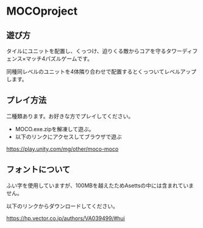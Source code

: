 # MOCOproject
## 遊び方
タイルにユニットを配置し、くっつけ、迫りくる敵からコアを守るタワーディフェンス×マッチ4パズルゲームです。

同種同レベルのユニットを4体隣り合わせで配置するとくっついてレベルアップします。

## プレイ方法
二種類あります。お好きな方でプレイしてください。
- MOCO.exe.zipを解凍して遊ぶ。
- 以下のリンクにアクセスしてブラウザで遊ぶ

https://play.unity.com/mg/other/moco-moco

## フォントについて
ふい字を使用していますが、100MBを越えたためAsettsの中には含まれていません。

以下のリンクからダウンロードしてください。

https://hp.vector.co.jp/authors/VA039499/#hui
